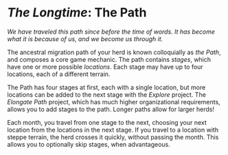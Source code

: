 # *The Longtime*: The Path

*We have traveled this path since before the time of words. It has become what it is because of us, and we become us through it.*

The ancestral migration path of your herd is known colloquially as *the Path*, and composes a core game mechanic. The path contains *stages*, which have one or more possible *locations*. Each stage may have up to four locations, each of a different terrain.

The Path has four stages at first, each with a single location, but more locations can be added to the next stage with the *Explore* project. The *Elongate Path* project, which has much higher organizational requirements, allows you to add stages to the path. Longer paths allow for larger herds!

Each month, you travel from one stage to the next, choosing your next location from the locations in the next stage. If you travel to a location with steppe terrain, the herd crosses it quickly, without passing the month. This allows you to optionally skip stages, when advantageous.
